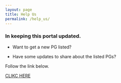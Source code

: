 ```yaml
---
layout: page
title: Help Us
permalink: /help_us/
---
```

### In keeping this portal updated.


* Want to get a new PG listed?


* Have some updates to share about the listed PGs?

Follow the link below.

[CLIKC HERE](http://tinyurl.com/helpusform)